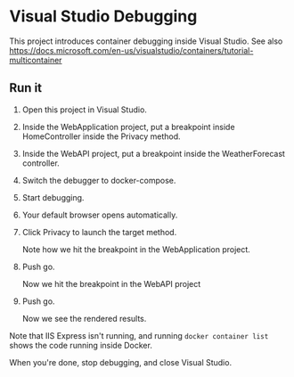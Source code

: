 Visual Studio Debugging
=======================

This project introduces container debugging inside Visual Studio.  See also https://docs.microsoft.com/en-us/visualstudio/containers/tutorial-multicontainer

## Run it

1. Open this project in Visual Studio.

2. Inside the WebApplication project, put a breakpoint inside HomeController inside the Privacy method.

3. Inside the WebAPI project, put a breakpoint inside the WeatherForecast controller.

4. Switch the debugger to docker-compose.

5. Start debugging.

6. Your default browser opens automatically.

7. Click Privacy to launch the target method.

   Note how we hit the breakpoint in the WebApplication project.

8. Push go.

   Now we hit the breakpoint in the WebAPI project

9. Push go.

   Now we see the rendered results.

Note that IIS Express isn't running, and running `docker container list` shows the code running inside Docker.

When you're done, stop debugging, and close Visual Studio.

